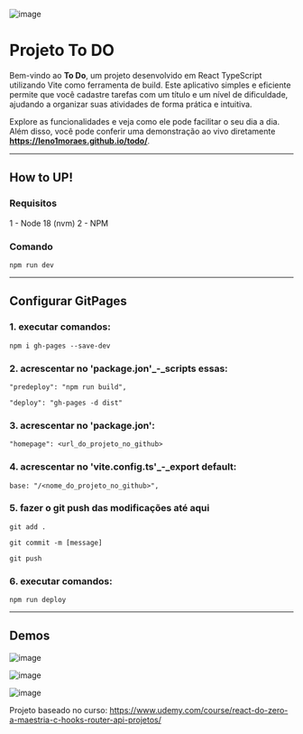 ![image](https://github.com/user-attachments/assets/a6cf2f3e-9c8f-4071-b353-b0c53ff6868d)


# Projeto To DO

Bem-vindo ao **To Do**, um projeto desenvolvido em React TypeScript utilizando Vite como ferramenta de build. Este aplicativo simples e eficiente permite que você cadastre tarefas com um título e um nível de dificuldade, ajudando a organizar suas atividades de forma prática e intuitiva.

Explore as funcionalidades e veja como ele pode facilitar o seu dia a dia. Além disso, você pode conferir uma demonstração ao vivo diretamente **https://leno1moraes.github.io/todo/**.

------------------------------------------------------------------

## How to UP!


### Requisitos
1 - Node 18 (nvm)
2 - NPM


### Comando
```
npm run dev
```

------------------------------------------------------------------

## Configurar GitPages


### 1. executar comandos:
```
npm i gh-pages --save-dev
```
	
### 2. acrescentar no 'package.jon'_-_scripts essas:
```
"predeploy": "npm run build",
```
```
"deploy": "gh-pages -d dist"
```
	
### 3. acrescentar no 'package.jon':
```
"homepage": <url_do_projeto_no_github>	
```
	
### 4. acrescentar no 'vite.config.ts'_-_export default:
```
base: "/<nome_do_projeto_no_github>",
```
	
### 5. fazer o git push das modificações até aqui
```
git add .
```
```
git commit -m [message]
```
```
git push
```

### 6. executar comandos:
```
npm run deploy
```

------------------------------------------------------------------

## Demos 

![image](https://github.com/user-attachments/assets/8d4e9370-83fa-43d4-ae77-6816a22faabd)

![image](https://github.com/user-attachments/assets/857eabbb-f3c4-41d7-b5ea-6d65e1d0fbca)

![image](https://github.com/user-attachments/assets/055fb6e5-ca27-41a7-bc89-75cc8c2c76e9)

Projeto baseado no curso: https://www.udemy.com/course/react-do-zero-a-maestria-c-hooks-router-api-projetos/

